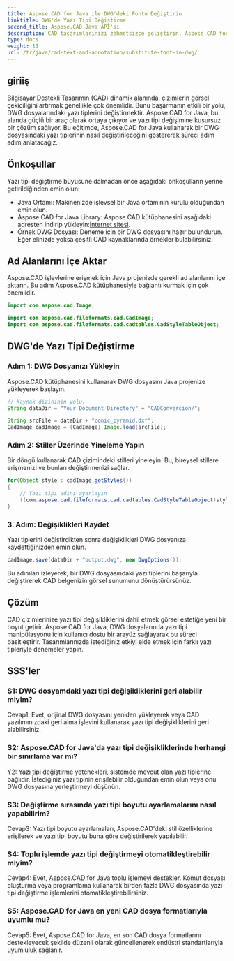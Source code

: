 ```yaml
---
title: Aspose.CAD for Java ile DWG'deki Fontu Değiştirin
linktitle: DWG'de Yazı Tipi Değiştirme
second_title: Aspose.CAD Java API'si
description: CAD tasarımlarınızı zahmetsizce geliştirin. Aspose.CAD for Java'yı kullanarak DWG dosyalarındaki yazı tiplerini değiştirmeyi öğrenin. Görsel mükemmellik için adım adım kılavuz.
type: docs
weight: 11
url: /tr/java/cad-text-and-annotation/substitute-font-in-dwg/
---
```

## giriiş

Bilgisayar Destekli Tasarımın (CAD) dinamik alanında, çizimlerin görsel çekiciliğini artırmak genellikle çok önemlidir. Bunu başarmanın etkili bir yolu, DWG dosyalarındaki yazı tiplerini değiştirmektir. Aspose.CAD for Java, bu alanda güçlü bir araç olarak ortaya çıkıyor ve yazı tipi değişimine kusursuz bir çözüm sağlıyor. Bu eğitimde, Aspose.CAD for Java kullanarak bir DWG dosyasındaki yazı tiplerinin nasıl değiştirileceğini göstererek süreci adım adım anlatacağız.

## Önkoşullar

Yazı tipi değiştirme büyüsüne dalmadan önce aşağıdaki önkoşulların yerine getirildiğinden emin olun:

- Java Ortamı: Makinenizde işlevsel bir Java ortamının kurulu olduğundan emin olun.
-  Aspose.CAD for Java Library: Aspose.CAD kütüphanesini aşağıdaki adresten indirip yükleyin:[İnternet sitesi](https://releases.aspose.com/cad/java/).
- Örnek DWG Dosyası: Deneme için bir DWG dosyasını hazır bulundurun. Eğer elinizde yoksa çeşitli CAD kaynaklarında örnekler bulabilirsiniz.

## Ad Alanlarını İçe Aktar

Aspose.CAD işlevlerine erişmek için Java projenizde gerekli ad alanlarını içe aktarın. Bu adım Aspose.CAD kütüphanesiyle bağlantı kurmak için çok önemlidir.

```java
import com.aspose.cad.Image;

import com.aspose.cad.fileformats.cad.CadImage;
import com.aspose.cad.fileformats.cad.cadtables.CadStyleTableObject;
```

## DWG'de Yazı Tipi Değiştirme

### Adım 1: DWG Dosyanızı Yükleyin

Aspose.CAD kütüphanesini kullanarak DWG dosyasını Java projenize yükleyerek başlayın.

```java
// Kaynak dizininin yolu.
String dataDir = "Your Document Directory" + "CADConversion/";

String srcFile = dataDir + "conic_pyramid.dxf";
CadImage cadImage = (CadImage) Image.load(srcFile);
```

### Adım 2: Stiller Üzerinde Yineleme Yapın

Bir döngü kullanarak CAD çizimindeki stilleri yineleyin. Bu, bireysel stillere erişmenizi ve bunları değiştirmenizi sağlar.

```java
for(Object style : cadImage.getStyles())
{
    // Yazı tipi adını ayarlayın
    ((com.aspose.cad.fileformats.cad.cadtables.CadStyleTableObject)style).setPrimaryFontName("Arial");
}
```

### 3. Adım: Değişiklikleri Kaydet

Yazı tiplerini değiştirdikten sonra değişiklikleri DWG dosyanıza kaydettiğinizden emin olun.

```java
cadImage.save(dataDir + "output.dwg", new DwgOptions());
```

Bu adımları izleyerek, bir DWG dosyasındaki yazı tiplerini başarıyla değiştirerek CAD belgenizin görsel sunumunu dönüştürürsünüz.

## Çözüm

CAD çizimlerinize yazı tipi değişikliklerini dahil etmek görsel estetiğe yeni bir boyut getirir. Aspose.CAD for Java, DWG dosyalarında yazı tipi manipülasyonu için kullanıcı dostu bir arayüz sağlayarak bu süreci basitleştirir. Tasarımlarınızda istediğiniz etkiyi elde etmek için farklı yazı tipleriyle denemeler yapın.

## SSS'ler

### S1: DWG dosyamdaki yazı tipi değişikliklerini geri alabilir miyim?

Cevap1: Evet, orijinal DWG dosyasını yeniden yükleyerek veya CAD yazılımınızdaki geri alma işlevini kullanarak yazı tipi değişikliklerini geri alabilirsiniz.

### S2: Aspose.CAD for Java'da yazı tipi değişikliklerinde herhangi bir sınırlama var mı?

Y2: Yazı tipi değiştirme yetenekleri, sistemde mevcut olan yazı tiplerine bağlıdır. İstediğiniz yazı tipinin erişilebilir olduğundan emin olun veya onu DWG dosyasına yerleştirmeyi düşünün.

### S3: Değiştirme sırasında yazı tipi boyutu ayarlamalarını nasıl yapabilirim?

Cevap3: Yazı tipi boyutu ayarlamaları, Aspose.CAD'deki stil özelliklerine erişilerek ve yazı tipi boyutu buna göre değiştirilerek yapılabilir.

### S4: Toplu işlemde yazı tipi değiştirmeyi otomatikleştirebilir miyim?

Cevap4: Evet, Aspose.CAD for Java toplu işlemeyi destekler. Komut dosyası oluşturma veya programlama kullanarak birden fazla DWG dosyasında yazı tipi değiştirme işlemlerini otomatikleştirebilirsiniz.

### S5: Aspose.CAD for Java en yeni CAD dosya formatlarıyla uyumlu mu?

Cevap5: Evet, Aspose.CAD for Java, en son CAD dosya formatlarını destekleyecek şekilde düzenli olarak güncellenerek endüstri standartlarıyla uyumluluk sağlanır.